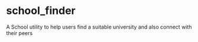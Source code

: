 # school_finder
A School utility to help users find a suitable university and also connect with their peers
